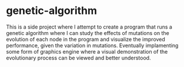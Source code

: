 # genetic-algorithm

This is a side project where I attempt to create a program that runs a genetic algorithm where I can study the effects of mutations on the evolution of each node in the program and visualize the improved performance, given the variation in mutations. Eventually implamenting some form of graphics engine where a visual demonstration of the evolutionary process can be viewed and better understood.